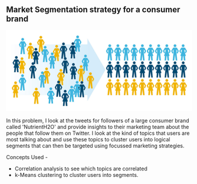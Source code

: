 ## Market Segmentation strategy for a consumer brand
![Segmentation](https://github.com/sagar-chadha/Coursework/blob/master/Repository_files/segmentation1.jpg) <br>

In this problem, I look at the tweets for followers of a large consumer brand called 'NutrientH2O' and provide insights to their marketing team about the people that follow them on Twitter. I look at the kind of topics that users are most talking about and use these topics to cluster users into logical segments that can then be targeted using focussed marketing strategies.

Concepts Used - <br>
* Correlation analysis to see which topics are correlated
* k-Means clustering to cluster users into segments.
